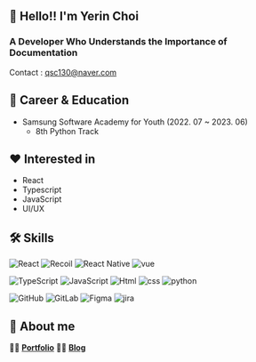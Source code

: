 ## 🤗 Hello!! I'm Yerin Choi

### A Developer Who Understands the Importance of Documentation </br>
Contact : qsc130@naver.com

## 📝 Career & Education

- Samsung Software Academy for Youth (2022. 07 ~ 2023. 06)
  - 8th Python Track

## ❤️ Interested in

- React
- Typescript
- JavaScript
- UI/UX

## 🛠️ Skills

![React](https://img.shields.io/badge/React-61DAFB?logo=React&logoColor=black) ![Recoil](https://img.shields.io/badge/Recoil-764ABC?logo=Recoil&logoColor=black) ![React Native](https://img.shields.io/badge/React Native-61DAFB?logo=React =black) ![vue](https://img.shields.io/badge/Vue.js-4FC08D?&logo=vue.js&logoColor=black)

![TypeScript](https://img.shields.io/badge/TypeScript-3178C6?logo=TypeScript&logoColor=black) ![JavaScript](https://img.shields.io/badge/JavaScript-F7DF1E?logo=JavaScript&logoColor=black) ![Html](https://img.shields.io/badge/HTML5-E34F26?&logo=HTML5&logoColor=black) ![css](https://img.shields.io/badge/CSS3-1572B6?&logo=CSS3&logoColor=black) ![python](https://img.shields.io/badge/Python-3776AB?&logo=python&logoColor=black)

![GitHub](https://img.shields.io/badge/GitHub-181717?logo=github&logoColor=white) ![GitLab](https://img.shields.io/badge/GitLab-FC6D26?logo=gitlab&logoColor=black) ![Figma](https://img.shields.io/badge/Figma-F24E1E?logo=figma&logoColor=black) ![jira](https://img.shields.io/badge/Jira-0052CC?logo=jira&logoColor=black)

## 👀 About me

💁‍♀️ [**Portfolio**](https://indecisive-finch-b3c.notion.site/ed3353a560b14501a379ade23bd7e48a)
👩‍💻 [**Blog**](https://velog.io/@yeguu037)